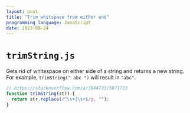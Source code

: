 ```yaml
---
layout: post
title: "Trim whitspace from either end"
programming_language: JavaScript
date: 2023-08-24
---
```


# `trimString.js`

Gets rid of whitespace on either side of a string and returns a new string. For example, `trimString(" abc ")` will result in `"abc"`.

```js
// https://stackoverflow.com/a/3084733/5071723
function trimString(str) {
  return str.replace(/^\s+|\s+$/g, "");
}
```
